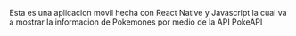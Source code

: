 Esta es una aplicacion movil hecha con React Native y Javascript
la cual va a mostrar la informacion de Pokemones por medio de la API PokeAPI
